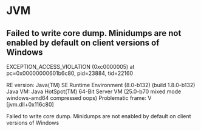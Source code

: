 # JVM

## Failed to write core dump. Minidumps are not enabled by default on client versions of Windows



EXCEPTION_ACCESS_VIOLATION (0xc0000005) at pc=0x00000000601b6c80, pid=23884, tid=22160

RE version: Java(TM) SE Runtime Environment (8.0-b132) (build 1.8.0-b132)
Java VM: Java HotSpot(TM) 64-Bit Server VM (25.0-b70 mixed mode windows-amd64 compressed oops)
Problematic frame:
V  [jvm.dll+0x116c80]

Failed to write core dump. Minidumps are not enabled by default on client versions of Windows



